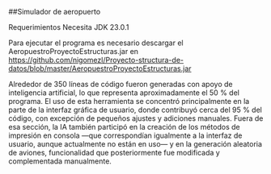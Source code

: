 ##Simulador de aeropuerto

Requerimientos Necesita JDK 23.0.1

Para ejecutar el programa es necesario descargar el AeropuestroProyectoEstructuras.jar en 
https://github.com/nigomezl/Proyecto-structura-de-datos/blob/master/AeropuestroProyectoEstructuras.jar

Alrededor de 350 líneas de código fueron generadas con apoyo de inteligencia artificial, lo que representa aproximadamente el 50 % del programa. El uso de esta herramienta se concentró principalmente en la parte de la interfaz gráfica de usuario, donde contribuyó cerca del 95 % del código, con excepción de pequeños ajustes y adiciones manuales.
Fuera de esa sección, la IA también participó en la creación de los métodos de impresión en consola —que correspondían igualmente a la interfaz de usuario, aunque actualmente no están en uso— y en la generación aleatoria de aviones, funcionalidad que posteriormente fue modificada y complementada manualmente.
